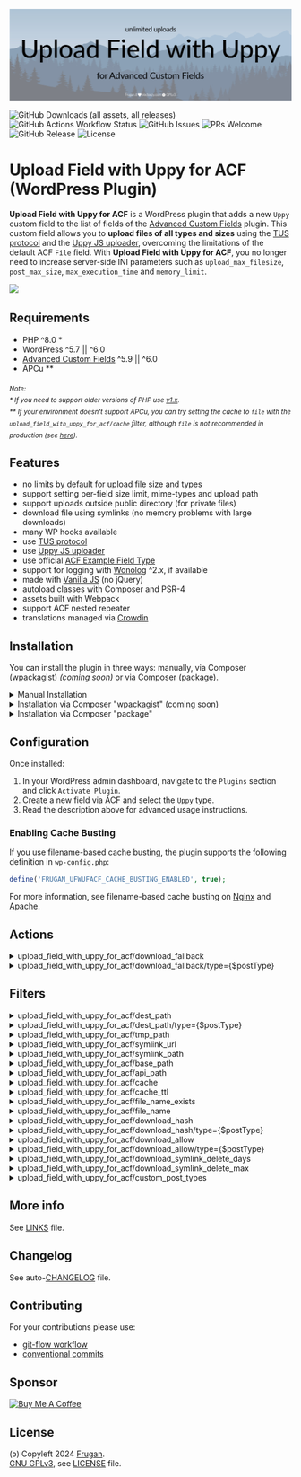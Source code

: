 ![](.wordpress-org/banner-1544x500.jpg)

![GitHub Downloads (all assets, all releases)](https://img.shields.io/github/downloads/frugan-dev/upload-field-with-uppy-for-acf/total)
![GitHub Actions Workflow Status](https://github.com/frugan-dev/upload-field-with-uppy-for-acf/actions/workflows/main.yml/badge.svg)
![GitHub Issues](https://img.shields.io/github/issues/frugan-dev/upload-field-with-uppy-for-acf)
![PRs Welcome](https://img.shields.io/badge/PRs-welcome-brightgreen)
![GitHub Release](https://img.shields.io/github/v/release/frugan-dev/upload-field-with-uppy-for-acf)
![License](https://img.shields.io/github/license/frugan-dev/upload-field-with-uppy-for-acf)
<!--
![PHP Version](https://img.shields.io/packagist/php-v/frugan-dev/upload-field-with-uppy-for-acf)
![Coverage Status](https://img.shields.io/codecov/c/github/frugan-dev/upload-field-with-uppy-for-acf)
![Code Climate](https://img.shields.io/codeclimate/maintainability/frugan-dev/upload-field-with-uppy-for-acf)
-->

# Upload Field with Uppy for ACF (WordPress Plugin)

__Upload Field with Uppy for ACF__ is a WordPress plugin that adds a new `Uppy` custom field to the list of fields of the [Advanced Custom Fields](https://www.advancedcustomfields.com) plugin. This custom field allows you to __upload files of all types and sizes__ using the [TUS protocol](https://tus.io) and the [Uppy JS uploader](https://uppy.io), overcoming the limitations of the default ACF `File` field. With __Upload Field with Uppy for ACF__, you no longer need to increase server-side INI parameters such as `upload_max_filesize`, `post_max_size`, `max_execution_time` and `memory_limit`.

![](docs/asset/demo.gif)

## Requirements

- PHP ^8.0 *
- WordPress ^5.7 || ^6.0
- [Advanced Custom Fields](https://www.advancedcustomfields.com) ^5.9 || ^6.0
- APCu **

<sub><i>
_Note:_  
_* If you need to support older versions of PHP use [v1.x](../../tree/support/v1.x)._  
_** If your environment doesn't support APCu, you can try setting the cache to `file` with the `upload_field_with_uppy_for_acf/cache` filter, although `file` is not recommended in production (see [here](https://github.com/ankitpokhrel/tus-php/issues/408#issuecomment-1250229371))._
</i></sub>

## Features

- no limits by default for upload file size and types
- support setting per-field size limit, mime-types and upload path
- support uploads outside public directory (for private files)
- download file using symlinks (no memory problems with large downloads)
- many WP hooks available
- use [TUS protocol](https://tus.io)
- use [Uppy JS uploader](https://uppy.io)
- use official [ACF Example Field Type](https://github.com/AdvancedCustomFields/acf-example-field-type)
- support for logging with [Wonolog](https://github.com/inpsyde/Wonolog) ^2.x, if available
- made with [Vanilla JS](http://vanilla-js.com) (no jQuery)
- autoload classes with Composer and PSR-4
- assets built with Webpack
- support ACF nested repeater
- translations managed via [Crowdin](https://crowdin.com/project/upload-field-with-uppy-for-acf)

## Installation

You can install the plugin in three ways: manually, via Composer (wpackagist) _(coming soon)_ or via Composer (package).

<details>
<summary>Manual Installation</summary>

1. Go to the [Releases](../../releases) section of this repository.
2. Download the latest release zip file.
3. Log in to your WordPress admin dashboard.
4. Navigate to `Plugins` > `Add New`.
5. Click `Upload Plugin`.
6. Choose the downloaded zip file and click `Install Now`.

</details>

<details>
<summary>Installation via Composer "wpackagist" (coming soon)</summary>

If you use Composer to manage WordPress plugins, you can install it from [WordPress Packagist](https://wpackagist.org):

1. Open your terminal.
2. Navigate to the root directory of your WordPress installation.
3. Ensure your `composer.json` file has the following configuration: *

```json
{
    "require": {
        "composer/installers": "^1.0 || ^2.0",
        "wpackagist-plugin/upload-field-with-uppy-for-acf": "^3.0"
    },
    "extra": {
        "installer-paths": {
            "wp-content/plugins/{$name}/": [
               "type:wordpress-plugin"
            ]
        }
    }
}
```
4. Run the following command:

```sh
composer update
```

<sub><i>
_Note:_  
_* `composer/installers` might already be required by another dependency._
</i></sub>
</details>

<details>
<summary>Installation via Composer "package"</summary>

If you use Composer to manage WordPress plugins, you can install it from this repository directly:

1. Open your terminal.
2. Navigate to the root directory of your WordPress installation.
3. Ensure your `composer.json` file has the following configuration: *

```json
{
    "require": {
        "composer/installers": "^1.0 || ^2.0",
        "frugan-dev/upload-field-with-uppy-for-acf": "^3.0"
    },
    "repositories": [
        {
            "type": "package",
            "package": {
                "name": "frugan-dev/upload-field-with-uppy-for-acf",
                "version": "3.0.0",
                "type": "wordpress-plugin",
                "dist": {
                    "url": "https://github.com/frugan-dev/upload-field-with-uppy-for-acf/releases/download/v3.0.0/upload-field-with-uppy-for-acf.zip",
                    "type": "zip"
                }
            }
        }
    ],
    "extra": {
        "installer-paths": {
            "wp-content/plugins/{$name}/": [
               "type:wordpress-plugin"
            ]
        }
    }
}
```
4. Run the following command:

```sh
composer update
```

<sub><i>
_Note:_  
_* `composer/installers` might already be required by another dependency._
</i></sub>
</details>

## Configuration

Once installed:

1. In your WordPress admin dashboard, navigate to the `Plugins` section and click `Activate Plugin`.
2. Create a new field via ACF and select the `Uppy` type.
3. Read the description above for advanced usage instructions.

### Enabling Cache Busting

If you use filename-based cache busting, the plugin supports the following definition in `wp-config.php`:

```php
define('FRUGAN_UFWUFACF_CACHE_BUSTING_ENABLED', true);
```

For more information, see filename-based cache busting on [Nginx](https://github.com/h5bp/server-configs-nginx/blob/main/h5bp/location/web_performance_filename-based_cache_busting.conf) and [Apache](https://github.com/h5bp/server-configs-apache/blob/main/h5bp/web_performance/filename-based_cache_busting.conf).

## Actions

<details>
<summary>upload_field_with_uppy_for_acf/download_fallback</summary>

```php
do_action(FRUGAN_UFWUFACF_NAME_UNDERSCORE.'/download_fallback', $postId);
```
- `$postId` _(int)_: The ID of the post containing _Upload Field with Uppy for ACF_.

</details>

<details>
<summary>upload_field_with_uppy_for_acf/download_fallback/type={$postType}</summary>

```php
do_action(FRUGAN_UFWUFACF_NAME_UNDERSCORE.'/download_fallback/type={$postType}', $postId);
```
- `$postId` _(int)_: The ID of the post containing _Upload Field with Uppy for ACF_.
- `$postType` _(string)_: The type of the post containing _Upload Field with Uppy for ACF_.

</details>

## Filters

<details>
<summary>upload_field_with_uppy_for_acf/dest_path</summary>

```php
apply_filters(FRUGAN_UFWUFACF_NAME_UNDERSCORE.'/dest_path', $dest_path);
```
- `$dest_path` _(string)_: The file destination absolute base path.  
Default: `{ABSPATH}wp-content/uploads/uppy`.

</details>

<details>
<summary>upload_field_with_uppy_for_acf/dest_path/type={$postType}</summary>

```php
apply_filters(FRUGAN_UFWUFACF_NAME_UNDERSCORE.'/dest_path/type={$postType}', $dest_path, $postId, $field);
```
- `$dest_path` _(string)_: The file destination absolute base path.  
Default: `{ABSPATH}wp-content/uploads/uppy`.
- `$postType` _(string)_: The type of the post containing _Upload Field with Uppy for ACF_.
- `$postId` _(int)_: The ID of the post containing _Upload Field with Uppy for ACF_.
- `$field` _(array)_: The field array holding all the field options.

</details>

<details>
<summary>upload_field_with_uppy_for_acf/tmp_path</summary>

```php
apply_filters(FRUGAN_UFWUFACF_NAME_UNDERSCORE.'/tmp_path', $tmp_path);
```
- `$tmp_path` _(string)_: The file temporary absolute path.  
Default: `{sys_get_temp_dir()}/upload-field-with-uppy-for-acf/{get_current_user_id()}`.

</details>

<details>
<summary>upload_field_with_uppy_for_acf/symlink_url</summary>

```php
apply_filters(FRUGAN_UFWUFACF_NAME_UNDERSCORE.'/symlink_url', $symlink_url);
```
- `$symlink_url` _(string)_: The symlinks absolute base url.  
Default: `{site_url()}/wp-content/plugins/upload-field-with-uppy-for-acf/symlink`.

</details>

<details>
<summary>upload_field_with_uppy_for_acf/symlink_path</summary>

```php
apply_filters(FRUGAN_UFWUFACF_NAME_UNDERSCORE.'/symlink_path', $symlink_path);
```
- `$symlink_path` _(string)_: The symlinks absolute base path.  
Default: `{ABSPATH}wp-content/plugins/upload-field-with-uppy-for-acf/symlink`.

</details>

<details>
<summary>upload_field_with_uppy_for_acf/base_path</summary>

```php
apply_filters(FRUGAN_UFWUFACF_NAME_UNDERSCORE.'/base_path', $basePath);
```
- `$basePath` _(string)_: The base url endpoint.  
Default: `uppy`.

</details>

<details>
<summary>upload_field_with_uppy_for_acf/api_path</summary>

```php
apply_filters(FRUGAN_UFWUFACF_NAME_UNDERSCORE.'/api_path', $apiPath);
```
- `$apiPath` _(string)_: The TUS base url endpoint.  
Default: `wp-tus`.

</details>

<details>
<summary>upload_field_with_uppy_for_acf/cache</summary>

```php
apply_filters(FRUGAN_UFWUFACF_NAME_UNDERSCORE.'/cache', $cacheType);
```
- `$cacheType` _(string)_: The TUS cache type.  
Options: `redis`, `apcu` or `file`.  
Default: `apcu`.

</details>

<details>
<summary>upload_field_with_uppy_for_acf/cache_ttl</summary>

```php
apply_filters(FRUGAN_UFWUFACF_NAME_UNDERSCORE.'/cache_ttl', $cache_ttl);
```
- `$cache_ttl` _(string)_: The TUS cache TTL in secs.  
Default: `86400`.

</details>

<details>
<summary>upload_field_with_uppy_for_acf/file_name_exists</summary>

```php
apply_filters(FRUGAN_UFWUFACF_NAME_UNDERSCORE.'/file_name_exists', $fileName, $dest_path, $pathinfo, $counter);
```
- `$fileName` _(string)_: The file name renamed.  
Default: `{$pathinfo['filename']}-{$counter}.{$pathinfo['extension']}`.
- `$dest_path` _(string)_: The directory absolute path to the file. 
- `$pathinfo` _(array)_: The [pathinfo](https://www.php.net/manual/en/function.pathinfo.php) of the file. 
- `$counter` _(int)_: The incremented counter. 

</details>

<details>
<summary>upload_field_with_uppy_for_acf/file_name</summary>

```php
apply_filters(FRUGAN_UFWUFACF_NAME_UNDERSCORE.'/file_name', $fileName, $dest_path);
```
- `$fileName` _(string)_: The file name. 
- `$dest_path` _(string)_: The directory absolute path to the file. 

</details>

<details>
<summary>upload_field_with_uppy_for_acf/download_hash</summary>

```php
apply_filters(FRUGAN_UFWUFACF_NAME_UNDERSCORE.'/download_hash', $hash, $destFile, $postId);
```
- `$hash` _(int|string)_: The hash used in download url.  
Default: `wp_hash( $destFile )`.
- `$destFile` _(string)_: The absolute path of the file. 
- `$postId` _(int)_: The ID of the post containing _Upload Field with Uppy for ACF_.

</details>

<details>
<summary>upload_field_with_uppy_for_acf/download_hash/type={$postType}</summary>

```php
apply_filters(FRUGAN_UFWUFACF_NAME_UNDERSCORE.'/download_hash/type={$postType}', $hash, $destFile, $postId);
```
- `$hash` _(string)_: The hash used in download url.  
Default: `wp_hash( $destFile )`.
- `$postType` _(string)_: The type of the post containing _Upload Field with Uppy for ACF_.
- `$destFile` _(string)_: The absolute path of the file. 
- `$postId` _(int)_: The ID of the post containing _Upload Field with Uppy for ACF_.

</details>

<details>
<summary>upload_field_with_uppy_for_acf/download_allow</summary>

```php
apply_filters(FRUGAN_UFWUFACF_NAME_UNDERSCORE.'/download_allow', $allow, $destFile, $postId);
```
- `$allow` _(bool)_: Whether or not to allow the file download. 
- `$destFile` _(string)_: The absolute path of the file. 
- `$postId` _(int)_: The ID of the post containing _Upload Field with Uppy for ACF_.

</details>

<details>
<summary>upload_field_with_uppy_for_acf/download_allow/type={$postType}</summary>

```php
apply_filters(FRUGAN_UFWUFACF_NAME_UNDERSCORE.'/download_allow/type={$postType}', $allow, $destFile, $postId);
```
- `$allow` _(bool)_: Whether or not to allow the file download. 
- `$postType` _(string)_: The type of the post containing _Upload Field with Uppy for ACF_.
- `$destFile` _(string)_: The absolute path of the file. 
- `$postId` _(int)_: The ID of the post containing _Upload Field with Uppy for ACF_.

</details>

<details>
<summary>upload_field_with_uppy_for_acf/download_symlink_delete_days</summary>

```php
apply_filters(FRUGAN_UFWUFACF_NAME_UNDERSCORE.'/download_symlink_delete_days', $days);
```
- `$days` _(int)_: Number of days before old symlinks are deleted.  
Default: `1`.

</details>

<details>
<summary>upload_field_with_uppy_for_acf/download_symlink_delete_max</summary>

```php
apply_filters(FRUGAN_UFWUFACF_NAME_UNDERSCORE.'/download_symlink_delete_max', $max);
```
- `$max` _(int)_: How many old symlinks need to be deleted on each request.  
Default: `10`.

</details>

<details>
<summary>upload_field_with_uppy_for_acf/custom_post_types</summary>

```php
apply_filters(FRUGAN_UFWUFACF_NAME_UNDERSCORE.'/custom_post_types', $postTypes);
```
- `$postTypes` _(array)_: The types of the post containing _Upload Field with Uppy for ACF_.  
Default: `[]`.

</details>

## More info

See [LINKS](docs/LINKS.md) file.

## Changelog

See auto-[CHANGELOG](CHANGELOG.md) file.

## Contributing

For your contributions please use:

- [git-flow workflow](https://danielkummer.github.io/git-flow-cheatsheet/)
- [conventional commits](https://www.conventionalcommits.org)

## Sponsor

[<img src="https://cdn.buymeacoffee.com/buttons/v2/default-yellow.png" width="200" alt="Buy Me A Coffee">](https://buymeacoff.ee/frugan)

## License

(ɔ) Copyleft 2024 [Frugan](https://frugan.it).  
[GNU GPLv3](https://choosealicense.com/licenses/gpl-3.0/), see [LICENSE](LICENSE) file.
